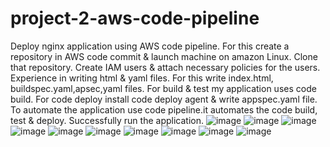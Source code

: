 # project-2-aws-code-pipeline
Deploy nginx application using AWS code pipeline. For this create a repository in AWS code commit & launch machine on amazon Linux. Clone that repository. Create IAM users & attach necessary policies for the users.
Experience in writing html & yaml files. For this write index.html, buildspec.yaml,apsec,yaml files.
For build & test my application uses code build. 
For code deploy install code deploy agent & write appspec.yaml file.
To automate the application use code pipeline.it automates the code build, test & deploy.
Successfully run the application.
![image](https://github.com/user-attachments/assets/90011515-699c-4e87-a825-875e1c102b47)
![image](https://github.com/user-attachments/assets/8eeb7f73-af7e-4ff8-b8b7-a33d35128abc)
![image](https://github.com/user-attachments/assets/7a496e3c-d816-4c69-89d2-9c52e0e6ac6d)
![image](https://github.com/user-attachments/assets/4b1c2402-4ade-454a-83ff-cb099202e4e8)
![image](https://github.com/user-attachments/assets/1a8717cc-d62f-4acf-8f35-8c4ad2b12b63)
![image](https://github.com/user-attachments/assets/0c991045-a948-4047-b229-c65c8e513632)
![image](https://github.com/user-attachments/assets/e6a289da-99fe-4cfa-8c59-32defc82c4ec)
![image](https://github.com/user-attachments/assets/ddcbe6e7-2557-4a78-a142-7fc47a27b5af)
![image](https://github.com/user-attachments/assets/d5d78f89-5704-465f-b167-6281083c52db)
![image](https://github.com/user-attachments/assets/c4f4b402-bf6b-45b2-9703-f8d622a6c0b2)


